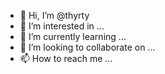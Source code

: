 - 👋 Hi, I’m @thyrty
- 👀 I’m interested in ...
- 🌱 I’m currently learning ...
- 💞️ I’m looking to collaborate on ...
- 📫 How to reach me ...

<!---
thyrty/thyrty is a ✨ special ✨ repository because its `README.md` (this file) appears on your GitHub profile.
You can click the Preview link to take a look at your changes.
--->

